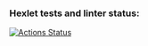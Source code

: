### Hexlet tests and linter status:
[![Actions Status](https://github.com/MarsBroshok96/python-project-lvl1/workflows/hexlet-check/badge.svg)](https://github.com/MarsBroshok96/python-project-lvl1/actions)